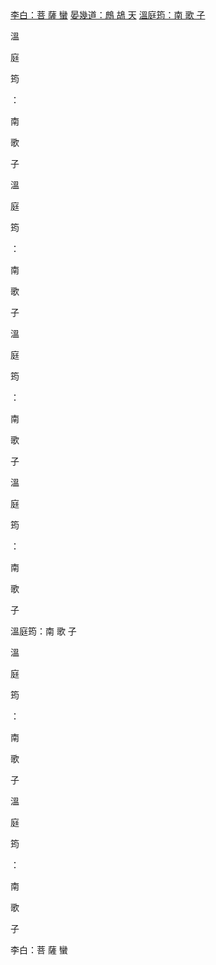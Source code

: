 <html>
<A HREF=#LI>李白：菩 薩 蠻</A>
<A HREF=#EN>晏幾道：鷓 鴣 天</A>
<A HREF=#WN>溫庭筠：南 歌 子</A>

溫

庭

筠

：

南

歌

子

溫

庭

筠

：

南

歌

子

溫

庭

筠

：

南

歌

子

溫

庭

筠

：

南

歌

子

<A NAME=LI></a>溫庭筠：南 歌 子

溫

庭

筠

：

南

歌

子

溫

庭

筠

：

南

歌 

子

李白：菩 薩 蠻
</html>
